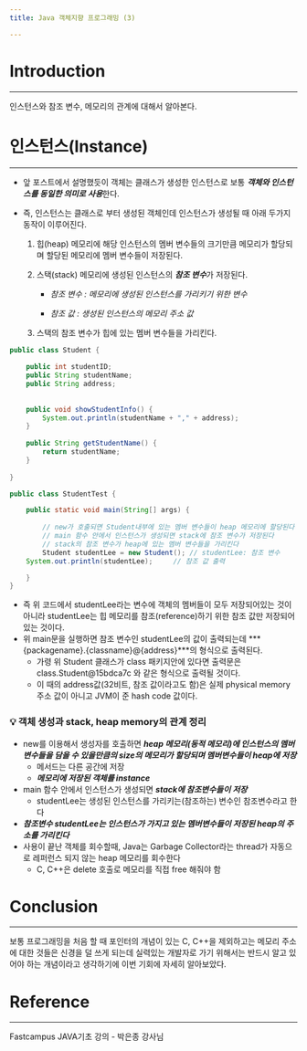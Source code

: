 ```yaml
---
title: Java 객체지향 프로그래밍 (3)

---
```




# Introduction

---

인스턴스와 참조 변수, 메모리의 관계에 대해서 알아본다.



# 인스턴스(Instance)

---

- 앞 포스트에서 설명했듯이 객체는 클래스가 생성한 인스턴스로 보통 ***객체와 인스턴스를 동일한 의미로 사용***한다.

- 즉, 인스턴스는 클래스로 부터 생성된 객체인데 인스턴스가 생성될 때 아래 두가지 동작이 이루어진다.

  1. 힙(heap) 메모리에 해당 인스턴스의 멤버 변수들의 크기만큼 메모리가 할당되며 할당된 메모리에 멤버 변수들이 저장된다.

  2. 스택(stack) 메모리에 생성된 인스턴스의 ***참조 변수***가 저장된다. 

     - *참조 변수 : 메모리에 생성된 인스턴스를 가리키기 위한 변수*

     - *참조 값 : 생성된 인스턴스의 메모리 주소 값*

  3. 스택의 참조 변수가 힙에 있는 멤버 변수들을 가리킨다.

```java
public class Student {
	
	public int studentID;
	public String studentName;
	public String address;
	
	
	public void showStudentInfo() {
		System.out.println(studentName + "," + address);
	}
	
	public String getStudentName() {
		return studentName;
	}
	
}
```

```java
public class StudentTest {

	public static void main(String[] args) {
		
 		// new가 호출되면 Student내부에 있는 멤버 변수들이 heap 메모리에 할당된다
		// main 함수 안에서 인스턴스가 생성되면 stack에 참조 변수가 저장된다
		// stack의 참조 변수가 heap에 있는 멤버 변수들을 가리킨다
		Student studentLee = new Student(); // studentLee: 참조 변수
    System.out.println(studentLee);     // 참조 값 출력

	}
}
```

- 즉 위 코드에서 studentLee라는 변수에 객체의 멤버들이 모두 저장되어있는 것이 아니라 studentLee는 힙 메모리를 참조(reference)하기 위한 참조 값만 저장되어 있는 것이다.
- 위 main문을 실행하면 참조 변수인 studentLee의 값이 출력되는데 ***{packagename}.{classname}@{address}***의 형식으로 출력된다.
  - 가령 위 Student 클래스가 class 패키지안에 있다면 출력문은 class.Student@15bdca7c 와 같은 형식으로 출력될 것이다.
  - 이 때의 address값(32비트, 참조 값이라고도 함)은 실제 physical memory주소 값이 아니고 JVM이 준 hash code 값이다.



### 💡 **객체 생성과 stack, heap memory의 관계 정리**

- new를 이용해서 생성자를 호출하면 ***heap 메모리(동적 메모리)에 인스턴스의 멤버변수들을 담을 수 있을만큼의 size의 메모리가 할당되며 멤버변수들이 heap에 저장***
  - 메서드는 다른 공간에 저장
  - ***메모리에 저장된 객체를 instance***
- main 함수 안에서 인스턴스가 생성되면 ***stack에 참조변수들이 저장***
  - studentLee는 생성된 인스턴스를 가리키는(참조하는) 변수인 참조변수라고 한다
- ***참조변수 studentLee는 인스턴스가 가지고 있는 멤버변수들이 저장된 heap의 주소를 가리킨다***
- 사용이 끝난 객체를 회수할때, Java는 Garbage Collector라는 thread가 자동으로 레퍼런스 되지 않는 heap 메모리를 회수한다
  - C, C++은 delete 호출로 메모리를 직접 free 해줘야 함 



#  Conclusion

---

보통 프로그래밍을 처음 할 때 포인터의 개념이 있는 C, C++을 제외하고는 메모리 주소에 대한 것들은 신경을 덜 쓰게 되는데 실력있는 개발자로 가기 위해서는 반드시 알고 있어야 하는 개념이라고 생각하기에 이번 기회에 자세히 알아보았다.



# Reference

---

Fastcampus JAVA기초 강의 - 박은종 강사님
